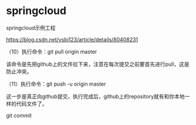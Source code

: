 ﻿# springcloud
springcloud示例工程

https://blog.csdn.net/ysbj123/article/details/80408231

（10）执行命令：git pull origin master

该命令是先把github上的文件拉下来，注意在每次提交之前要首先进行pull，这是防止冲突。

（11）执行命令：git push -u origin master

这一步是真正向github提交，执行完成后，github上的repository就有和你本地一样的代码文件了。

git commit